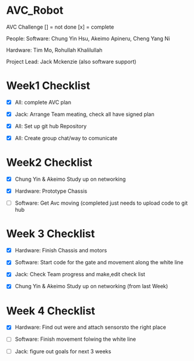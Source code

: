 # AVC_Robot
AVC Challenge
[] = not done [x] = complete

People:
Software: Chung Yin Hsu, Akeimo Apineru, Cheng Yang Ni 

Hardware: Tim Mo, Rohullah Khalilullah

Project Lead: Jack Mckenzie (also software support)

# Week1 Checklist
- [x] All: complete AVC plan

- [x] Jack: Arrange Team meating, check all have signed plan

- [x] All: Set up git hub Repository

- [x] All: Create group chat/way to comunicate 

# Week2 Checklist 

- [x] Chung Yin & Akeimo Study up on networking

- [x] Hardware: Prototype Chassis

- [ ] Software: Get Avc moving (completed just needs to upload code to git hub

# Week 3 Checklist 
- [x] Hardware: Finish Chassis and motors

- [x] Software: Start code for the gate and movement along the white line 

- [x] Jack: Check Team progress and make,edit check list

- [x] Chung Yin & Akeimo Study up on networking (from last Week)

# Week 4 Checklist

- [x] Hardware: Find out were and attach sensorsto the right place 

- [ ] Software: Finish movement folwing the white line 

- [ ] Jack: figure out goals for next 3 weeks
